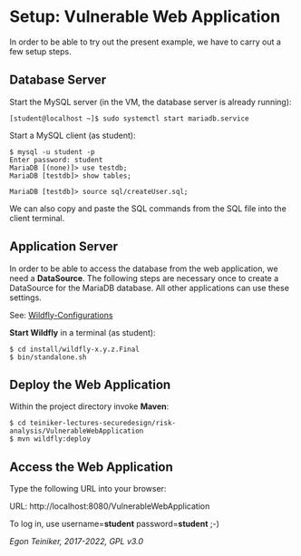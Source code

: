 # Setup: Vulnerable Web Application

In order to be able to try out the present example, we have to carry out a few setup steps.

## Database Server
Start the MySQL server (in the VM, the database server is already running):
```
[student@localhost ~]$ sudo systemctl start mariadb.service 
```
 
Start a MySQL client (as student):
```
$ mysql -u student -p
Enter password: student
MariaDB [(none)]> use testdb;
MariaDB [testdb]> show tables;

MariaDB [testdb]> source sql/createUser.sql;	
```
We can also copy and paste the SQL commands from the SQL file into the client terminal.


## Application Server

In order to be able to access the database from the web application, we need a **DataSource**.
The following steps are necessary once to create a DataSource for the MariaDB database. 
All other applications can use these settings.

See: [Wildfly-Configurations](https://github.com/teiniker/teiniker-lectures-securedesign/tree/master/risk-analysis/Wildfly-Configurations)


**Start Wildfly** in a terminal (as student):
```
$ cd install/wildfly-x.y.z.Final
$ bin/standalone.sh
```

## Deploy the Web Application

Within the project directory invoke **Maven**:
```
$ cd teiniker-lectures-securedesign/risk-analysis/VulnerableWebApplication
$ mvn wildfly:deploy
```

## Access the Web Application

Type the following URL into your browser:

URL: http://localhost:8080/VulnerableWebApplication

To log in, use username=**student** password=**student** ;-)


*Egon Teiniker, 2017-2022, GPL v3.0*
